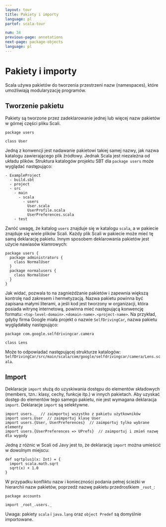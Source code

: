 ```yaml
---
layout: tour
title: Pakiety i importy
language: pl
partof: scala-tour

num: 34
previous-page: annotations
next-page: package-objects
language: pl
---
```


# Pakiety i importy
Scala używa pakietów do tworzenia przestrzeni nazw (namespaces), które umożliwiają modularyzację programów.

## Tworzenie pakietu
Pakiety są tworzone przez zadeklarowanie jednej lub więcej nazw pakietów w górnej części pliku Scali.

```
package users

class User
```

Jedną z konwencji jest nadawanie pakietowi takiej samej nazwy, jak nazwa katalogu zawierającego plik źródłowy. Jednak Scala jest niezależna od układu plików. Struktura katalogów projektu SBT dla `package users` może wyglądać następująco:

```
- ExampleProject
  - build.sbt
  - project
  - src
    - main
      - scala
        - users
          User.scala
          UserProfile.scala
          UserPreferences.scala
    - test
```

Zwróć uwagę, że katalog `users` znajduje się w katalogu `scala`, a w pakiecie znajduje się wiele plików Scali. Każdy plik Scali w pakiecie może mieć tę samą deklarację pakietu. Innym sposobem deklarowania pakietów jest użycie nawiasów klamrowych:

```
package users {
  package administrators {
    class NormalUser
  }
  package normalusers {
    class NormalUser
  }
}
```

Jak widać, pozwala to na zagnieżdżanie pakietów i zapewnia większą kontrolę nad zakresem i hermetyzacją. Nazwa pakietu powinna być zapisana małymi literami, a jeśli kod jest tworzony w organizacji, która posiada witrynę internetową, powinna mieć następującą konwencję formatu: `<top-level-domain>.<domain-name>.<project-name>`. Na przykład, gdyby firma Google miała projekt o nazwie `SelfDrivingCar`, nazwa pakietu wyglądałaby następująco:

```
package com.google.selfdrivingcar.camera

class Lens
```

Może to odpowiadać następującej strukturze katalogów: `SelfDrivingCar/src/main/scala/com/google/selfdrivingcar/camera/Lens.scala`.

## Import

Deklaracje `import` służą do uzyskiwania dostępu do elementów składowych (members, tzn.: klasy, cechy, funkcje itp.) w innych pakietach. Aby uzyskać dostęp do elementów tego samego pakietu, nie jest wymagana deklaracja `import`. Deklaracje `import` są selektywne.

```
import users._  // zaimportuj wszystko z pakietu użytkowników
import users.User  // zaimportuj klasę User
import users.{User, UserPreferences}  // zaimportuj tylko wybrane elementy
import users.{UserPreferences => UPrefs}  // zaimportuj i zmień nazwę dla wygody
```

Jedną z różnic w Scali od Javy jest to, że deklarację `import` można umieścić w dowolnym miejscu:

```tut
def sqrtplus1(x: Int) = {
  import scala.math.sqrt
  sqrt(x) + 1.0
}
```

W przypadku konfliktu nazw i konieczności podania pełnej ścieżki w hierarchii nazw pakietów, poprzedź nazwę pakietu przedrostkiem `_root_`:

```
package accounts

import _root_.users._
```

Uwaga: pakiety `scala` i `java.lang` oraz `object Predef` są domyślnie importowane.
